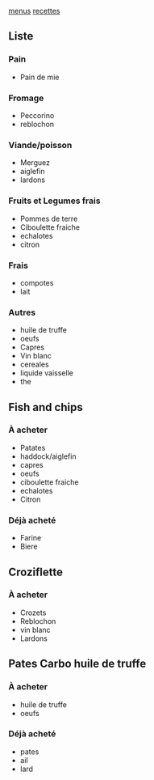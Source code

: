 [menus](/menu.html)
[recettes](/recipe.html)

## Liste
### Pain
- Pain de mie
### Fromage
- Peccorino
- reblochon
### Viande/poisson
- Merguez
- aiglefin
- lardons
### Fruits et Legumes frais
- Pommes de terre
- Ciboulette fraiche
- echalotes
- citron
### Frais
- compotes
- lait
### Autres
- huile de truffe
- oeufs
- Capres
- Vin blanc
- cereales
- liquide vaisselle
- the

## Fish and chips
### À acheter
- Patates
- haddock/aiglefin
- capres
- oeufs
- ciboulette fraiche
- echalotes
- Citron
### Déjà acheté 
- Farine
- Biere

## Croziflette
### À acheter
- Crozets
- Reblochon
- vin blanc
- Lardons

## Pates Carbo huile de truffe
### À acheter
- huile de truffe
- oeufs
### Déjà acheté 
- pates
- ail
- lard
